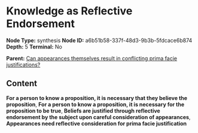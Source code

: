 # Knowledge as Reflective Endorsement

**Node Type:** synthesis
**Node ID:** a6b51b58-337f-48d3-9b3b-5fdcace6b874
**Depth:** 5
**Terminal:** No

**Parent:** [Can appearances themselves result in conflicting prima facie justifications?](can-appearances-themselves-result-in-conflicting-prima-facie-justifications-antithesis-f8d37c22-f8cb-4703-ae10-940d16079738.md)

## Content

**For a person to know a proposition, it is necessary that they believe the proposition**, **For a person to know a proposition, it is necessary for the proposition to be true**, **Beliefs are justified through reflective endorsement by the subject upon careful consideration of appearances**, **Appearances need reflective consideration for prima facie justification**
